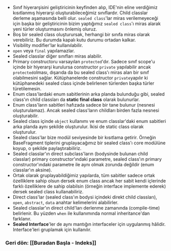 * Sınıf hiyerarşisini geliştiricinin keyfinden alıp, IDE'nin eline verdiğimiz kısıtlanmış hiyerarşi oluşturabileceğimiz sınıflardır.  Child classlar derleme aşamasında belli olur. `sealed class`'lar miras verilemeyeceği için başka bir geliştiricinin bizim yaptığımız `sealed class`'ı miras alarak yeni türler oluşturmasını önlemiş oluruz.
* Boş bir sealed class oluşturursak, herhangi bir sınıfa miras olarak verebiliriz. Bu durumda kapalı kutu durumu ortadan kalkar.
* Visibility modifier'lar kullanılabilir.
* `open` veya `final` yapılamazlar.
* Sealed classlar diğer sınıfları miras alabilir.
* Primary constructoru varsayılan `protected`'dır. Sadece sınıf scope'u içinde bir hiyerarşi kurulursa constructor `private` yapılabilir ancak `protected`olması, dışarıda da bu sealed class'ı miras alan bir sınıf olabilmesini sağlar. Kütüphanelerde constructor `private`yapılır ki kütüphanedeki sealed class içinde belirlenen türlerden başka türler türetilemesin.
* Enum class'lardaki enum sabitlerinin arka planda bulunduğu gibi, sealed class'ın child classları da **static final class** olarak bulunurlar.
* Enum class'ların sabitleri hafızada sadece bir tane bulunur (nesnesi oluşturulamaz). Ancak sealed class'ların childları birden fazla nesnesi oluşturabilir.
* Sealed class içinde `object` kullanımı ve enum classlar'daki enum sabitleri arka planda aynı şekilde oluşturulur. İkisi de static class olarak oluşturulur.
* Sealed class'lar bize modül seviyesinde bir kısıtlama getirir. Örneğin BaseFragment tiplerini gruplayacağımız bir sealed class'ı core modülüne koyup, o şekilde paylaştırabiliriz.
* Sealed classlar'ın direct subclass'ların (bodysinde bulunan child classlar) primary constructor'ındaki parametre, sealed class'ın primary constructor'ındaki parametre ile aynı olmak zorunda değildir (enum classlar'ın aksine).
* Ortak olarak gruplayabildiğimiz yapılarda, tüm sabitler sadece ortak özelliklere sahip olsun dersek enum class ancak her sabit kendi içlerinde farklı özelliklere de sahip olabilsin (örneğin interface implemente ederek) dersek sealed class kullanabiliriz.
* Direct class'lar (sealed class'ın bodysi içindeki direkt child classları), `open`, `abstract`, `data` anahtar kelimelerini alabilirler. 
* Sealed classlar'ın direct child'ları derlenme zamanında (compile-time) belirlenir. Bu yüzden `when` ile kullanımında normal inheritance'dan farklanır.
* **Sealed Interface**'ler de aynı mantığın interfaceler için uygulanmış hâlidir. Interface'leri gruplamak için kullanılır.

### Geri dön: [[Buradan Başla - Indeks]]
